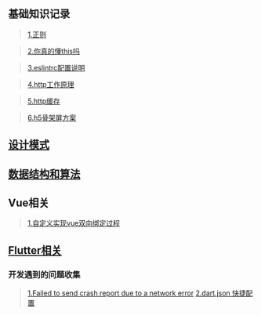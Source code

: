 ## 基础知识记录
>[1.正则](https://github.com/jiangdexiao/blog/issues/1)

>[2.你真的懂this吗](https://www.jianshu.com/p/cdbc292b1e49)

>[3.eslintrc配置说明](https://github.com/jiangdexiao/blog/issues/2)

>[4.http工作原理](https://github.com/jiangdexiao/blog/issues/3)

>[5.http缓存](https://github.com/jiangdexiao/blog/issues/4)

>[6.h5骨架屏方案](https://xiaoiver.github.io/coding/2017/07/30/%E4%B8%BAvue%E9%A1%B9%E7%9B%AE%E6%B7%BB%E5%8A%A0%E9%AA%A8%E6%9E%B6%E5%B1%8F.html)
## [设计模式](https://github.com/jiangdexiao/blog/tree/master/design-mode)  
## [数据结构和算法](https://github.com/jiangdexiao/blog/tree/master/structure)  
## Vue相关
> [1.自定义实现vue双向绑定过程](https://github.com/jiangdexiao/blog/tree/master/vue/myVue)  

## [Flutter相关](https://www.cnblogs.com/yangyxd/p/9232308.html)
### 开发遇到的问题收集
> [1.Failed to send crash report due to a network error](https://github.com/jiangdexiao/blog/issues/5)
> [2.dart.json 快捷配置](https://github.com/jiangdexiao/blog/issues/6)
